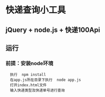 # 快递查询小工具
## jQuery +  node.js + 快递100Api
## 运行
  ### 前提：安装node环境
      执行  npm install 
      在app.js所在目录下执行  node app.js
      打开index.html文件
      输入快递类型及快递单号进行查询
